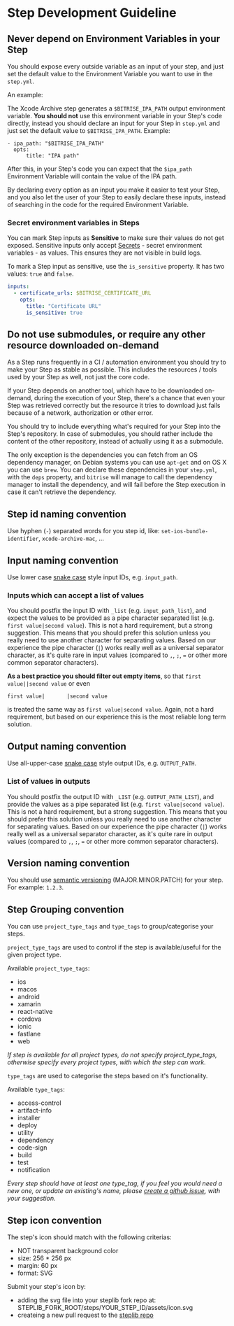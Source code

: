 # Step Development Guideline

## Never depend on Environment Variables in your Step

You should expose every outside variable as an input of your step,
and just set the default value to the Environment Variable you want to use in the `step.yml`.

An example:

The Xcode Archive step generates a `$BITRISE_IPA_PATH` output environment variable.
**You should not** use this environment variable in your Step's code directly,
instead you should declare an input for your Step in `step.yml` and just set the default
value to `$BITRISE_IPA_PATH`. Example:

```
- ipa_path: "$BITRISE_IPA_PATH"
  opts:
      title: "IPA path"
```

After this, in your Step's code you can expect that the `$ipa_path` Environment Variable will
contain the value of the IPA path.

By declaring every option as an input you make it easier to test your Step,
and you also let the user of your Step to easily declare these inputs,
instead of searching in the code for the required Environment Variable.

### Secret environment variables in Steps 

You can mark Step inputs as **Sensitive** to make sure their values do not get exposed. Sensitive inputs only accept [Secrets](/bitrise-cli/secrets/) - secret environment variables - as values. This ensures they are not visible in build logs. 

To mark a Step input as sensitive, use the `is_sensitive` property. It has two values: `true` and `false`. 

```yaml
inputs:
  - certificate_urls: $BITRISE_CERTIFICATE_URL
    opts:
      title: "Certificate URL"
      is_sensitive: true
```

## Do not use submodules, or require any other resource downloaded on-demand

As a Step runs frequently in a CI / automation environment you should try to make your Step as stable as possible.
This includes the resources / tools used by your Step as well, not just the core code.

If your Step depends on another tool, which have to be downloaded on-demand, during the execution
of your Step, there's a chance that even your Step was retrieved correctly but the
resource it tries to download just fails because of a network, authorization or other error.

You should try to include everything what's required for your Step into the Step's repository.
In case of submodules, you should rather include the content of the other repository,
instead of actually using it as a submodule.

The only exception is the dependencies you can fetch from an OS dependency manager,
on Debian systems you can use `apt-get` and on OS X you can use `brew`.
You can declare these dependencies in your `step.yml`, with the `deps` property,
and `bitrise` will manage to call the dependency manager to install the dependency,
and will fail before the Step execution in case it can't retrieve the dependency.


## Step id naming convention

Use hyphen (`-`) separated words for you step id, like: `set-ios-bundle-identifier`, `xcode-archive-mac`, ...


## Input naming convention

Use lower case [snake case](https://en.wikipedia.org/wiki/Snake_case) style input IDs, e.g. `input_path`.

### Inputs which can accept a list of values

You should postfix the input ID with `_list` (e.g. `input_path_list`), and expect the values to be provided as a pipe character separated list (e.g. `first value|second value`). This is not a hard requirement, but a strong suggestion. This means that you should prefer this solution unless you really need to use another character for separating values. Based on our experience the pipe character (`|`) works really well as a universal separator character, as it's quite rare in input values (compared to `,`, `;`, `=` or other more common separator characters).

**As a best practice you should filter out empty items**, so that `first value||second value` or even

```
first value|       |second value
```

is treated the same way as `first value|second value`. Again, not a hard requirement, but based on our experience this is the most reliable long term solution.


## Output naming convention

Use all-upper-case [snake case](https://en.wikipedia.org/wiki/Snake_case) style output IDs, e.g. `OUTPUT_PATH`.

### List of values in outputs

You should postfix the output ID with `_LIST` (e.g. `OUTPUT_PATH_LIST`), and provide the values as a pipe separated list (e.g. `first value|second value`). This is not a hard requirement, but a strong suggestion. This means that you should prefer this solution unless you really need to use another character for separating values. Based on our experience the pipe character (`|`) works really well as a universal separator character, as it's quite rare in output values (compared to `,`, `;`, `=` or other more common separator characters).


## Version naming convention

You should use [semantic versioning](http://semver.org/) (MAJOR.MINOR.PATCH) for your step. For example: `1.2.3`.


## Step Grouping convention

You can use `project_type_tags` and `type_tags` to group/categorise your steps.

`project_type_tags` are used to control if the step is available/useful for the given project type.

Available `project_type_tags`:

- ios
- macos
- android
- xamarin
- react-native
- cordova
- ionic
- fastlane
- web

_If step is available for all project types, do not specify project_type_tags, otherwise specify every project types, with which the step can work._

`type_tags` are used to categorise the steps based on it's functionality.

Available `type_tags`:

- access-control
- artifact-info
- installer
- deploy
- utility
- dependency
- code-sign
- build
- test
- notification

_Every step should have at least one type_tag, if you feel you would need a new one, or update an existing's name, please [create a github issue](https://github.com/bitrise-io/bitrise/issues/new), with your suggestion._

## Step icon convention

The step's icon should match with the following criterias:

- NOT transparent background color
- size: 256 * 256 px
- margin: 60 px
- format: SVG

Submit your step's icon by:

- adding the svg file into your steplib fork repo at: STEPLIB_FORK_ROOT/steps/YOUR_STEP_ID/assets/icon.svg
- createing a new pull request to the [steplib repo](https://github.com/bitrise-io/bitrise-steplib)
